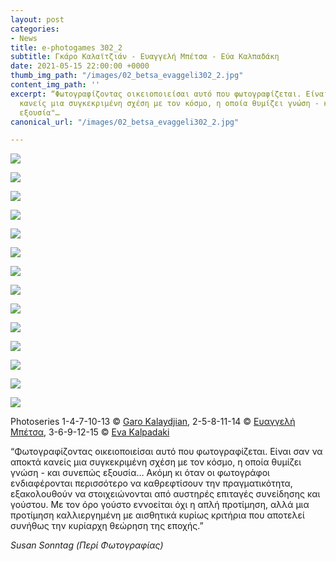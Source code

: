 ```yaml
---
layout: post
categories:
- News
title: e-photogames 302_2
subtitle: Γκάρο Καλαϊτζιάν - Ευαγγελή Μπέτσα - Εύα Καλπαδάκη
date: 2021-05-15 22:00:00 +0000
thumb_img_path: "/images/02_betsa_evaggeli302_2.jpg"
content_img_path: ''
excerpt: “Φωτογραφίζοντας οικειοποιείσαι αυτό που φωτογραφίζεται. Είναι σαν να αποκτά
  κανείς μια συγκεκριμένη σχέση με τον κόσμο, η οποία θυμίζει γνώση - και συνεπώς
  εξουσία"…
canonical_url: "/images/02_betsa_evaggeli302_2.jpg"

---
```

![](/images/01_kalaydjian_garo302_2.jpg)

![](/images/02_betsa_evaggeli302_2.jpg)

![](/images/03_kalpadaki_eva302_2.jpg)

![](/images/04_kalaydjian_garo302_2.jpg)

![](/images/05_betsa_evaggeli302_2.jpg)

![](/images/06_kalpadaki_eva302_2.jpg)

![](/images/07_kalaydjian_garo302_2.jpg)

![](/images/08_betsa_evaggeli302_2.jpg)

![](/images/09_kalpadaki_eva-302_2jpg.jpg)

![](/images/11_betsa_evaggeli302_2.jpg)

![](/images/12_kalpadaki_eva302_2.jpg)

![](/images/13_kalaydjian_garo302_2.jpg)

![](/images/14_betsa_evaggeli302_2.JPG)

![](/images/15_kalpadaki_eva302_2.jpg)

Photoseries  1-4-7-10-13 © <a href="https://www.facebook.com/gargaro65" target="blank"> Garo Kalaydjian</a>, 2-5-8-11-14 © <a href="https://www.facebook.com/eyaggeli.mpetsa" target="blank"> Ευαγγελή Μπέτσα</a>, 3-6-9-12-15 © <a href="https://www.bright-on-photography.co.uk/" target="blank"> Eva Kalpadaki</a>

“Φωτογραφίζοντας οικειοποιείσαι αυτό που φωτογραφίζεται. Είναι σαν να αποκτά κανείς μια συγκεκριμένη σχέση με τον κόσμο, η οποία θυμίζει γνώση - και συνεπώς εξουσία…
Ακόμη κι όταν οι φωτογράφοι ενδιαφέρονται περισσότερο να καθρεφτίσουν την πραγματικότητα, εξακολουθούν να στοιχειώνονται από αυστηρές επιταγές συνείδησης και γούστου. Με τον όρο γούστο εννοείται όχι η απλή προτίμηση, αλλά μια προτίμηση καλλιεργημένη με αισθητικά κυρίως κριτήρια που αποτελεί συνήθως την κυρίαρχη θεώρηση της εποχής.”

_Susan Sonntag (Περί Φωτογραφίας)_